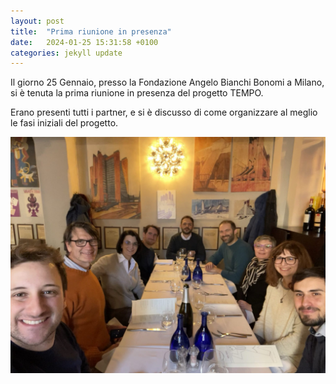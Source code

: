 ```yaml
---
layout: post
title:  "Prima riunione in presenza"
date:   2024-01-25 15:31:58 +0100
categories: jekyll update
---
```

Il giorno 25 Gennaio, presso la Fondazione Angelo Bianchi Bonomi a Milano, si è tenuta la prima riunione in presenza del progetto TEMPO.

Erano presenti tutti i partner, e si è discusso di come organizzare al meglio le fasi iniziali del progetto.

![25-01-24-meeting-presenza](/assets/prin-tempo-meeting-2024-01-25.jpeg)